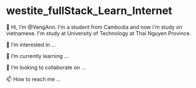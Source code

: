 # westite_fullStack_Learn_Internet


👋 Hi, I’m @VengAnn. I'm a student from Cambodia and now i'm study on vietnamese. I'm study at University of Technology at Thai Nguyen Province.

👀 I’m interested in ...

🌱 I’m currently learning ...

💞️ I’m looking to collaborate on ...

📫 How to reach me ...
